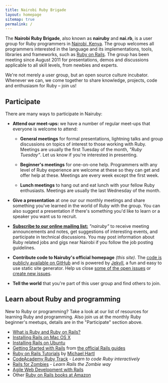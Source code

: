 ```yaml
---
title: Nairobi Ruby Brigade
layout: homepage
sitemap: true
permalink: /
---
```


The **Nairobi Ruby Brigade**, also known as **nairuby** and **nai.rb**, is a
user group for Ruby programmers in [Nairobi, Kenya][nairobi-kenya-map]. The
group welcomes all programmers interested in the language and its
implementations, tools, libraries and frameworks, such as [Ruby on Rails][ror].
The group has been meeting since August 2011 for presentations, demos and
discussions applicable to all skill levels, from newbies and experts.

We're not merely a user group, but an open source culture incubator. Whenever we
can, we come together to share knowledge, projects, code and enthusiasm for Ruby
– join us!

## Participate

There are many ways to participate in Nairuby:

* **Attend our meet-ups:** we have a number of regular meet-ups that
  everyone is welcome to attend:

    * **General meetings** for formal presentations, lightning talks and group
    discussions on topics of interest to those working with Ruby. Meetings are
    usually the first Tuesday of the month, _"Ruby Tuesday"_. Let us know if
    you're interested in presenting.

    * **Beginner's meetings** for one-on-one help. Programmers with any level of
    Ruby experience are welcome at these so they can get and offer help at
    these. Meetings are every week except the first week.

    * **Lunch meetings** to hang out and eat lunch with your fellow Ruby enthusiasts.
    Meetings are usually the last Wednesday of the month.

* **Give a presentation** at one our our monthly meetings and share
something you've learned in the world of Ruby with the group. You can also
suggest a presentation if there's something you'd like to learn or a speaker you
want us to recruit.

* **[Subscribe to our online mailing list:][mail-list]** _"nairuby"_ to receive
meeting announcements and notes, get suggestions of interesting events, and
participate in technical discussions. You may post information about Ruby
related jobs and gigs near Nairobi if you follow the job posting guidelines.

* **Contribute code to Nairuby's official homepage** _(this site)_. The [code is
publicly available on GitHub][1] and is powered by [Jekyll][2], a fun and easy
to use static site generator. Help us close [some of the open issues][3] or
[create new issues][4].

* **Tell the world** that you're part of this user group and find others to join.


## Learn about Ruby and programming

New to Ruby or programming? Take a look at our list of resources for learning
Ruby and programming. Also join us at the monthly Ruby beginner's meetups,
details are in the "Participate" section above.

* [What is Ruby and Ruby on Rails?][5]
* [Installing Rails on Mac OS X][6]
* [Installing Rails on Ubuntu][7]
* [Getting Started with Rails][10] from [the official Rails guides][11]
* [Ruby on Rails Tutorials][8] by [Michael Hartl][9]
* [CodeAcademy Ruby Track][15] - _Learn to code Ruby interactively_
* [Rails for Zombies][12] - _Learn Rails the Zombie way_
* [Agile Web Development with Rails][13]
* Other [Ruby on Rails books at Amazon][14]


[mail-list]: https://groups.google.com/forum/#!forum/nairuby
[nairobi-kenya-map]: http://goo.gl/AMspr8
[ror]: http://rubyonrails.org/

[1]: https://github.com/Nairuby/nairuby.github.io
[2]: http://jekyllrb.com/
[3]: https://github.com/Nairuby/nairuby.github.io/issues?page=1&state=open
[4]: https://github.com/Nairuby/nairuby.github.io/issues/new
[5]: http://railsapps.github.io/what-is-ruby-rails.html
[6]: http://www.createdbypete.com/articles/ruby-on-rails-development-setup-for-mac-osx/
[7]: http://railsapps.github.io/installrubyonrails-ubuntu.html
[8]: http://ruby.railstutorial.org/
[9]: http://michaelhartl.com/
[10]: http://guides.rubyonrails.org/getting_started.html
[11]: http://guides.rubyonrails.org/index.html
[12]: http://railsforzombies.org/
[13]: http://pragprog.com/titles/rails4/agile-web-development-with-rails
[14]: http://www.amazon.com/gp/search?ie=UTF8&keywords=ruby%20on%20rails&tag=rubonrai-20&index=books&linkCode=ur2&camp=1789&creative=9325
[15]: http://www.codecademy.com/tracks/ruby
